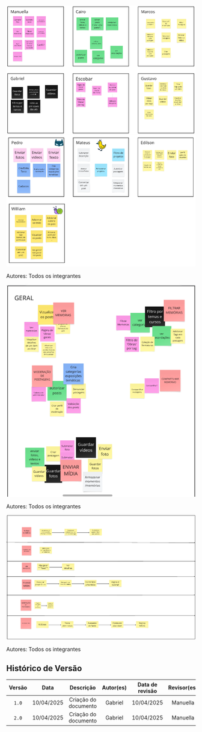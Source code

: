 
![Quadro Sketch](../imagens/sketch1.png)
![Quadro Sketch](../imagens/sketch2.png)

Autores: Todos os integrantes


![Quadro Geral](../imagens/quadro_geral.png)

Autores: Todos os integrantes

![Quadro Geral](../imagens/Decision.png)

Autores: Todos os integrantes

## Histórico de Versão
| Versão | Data | Descrição | Autor(es) | Data de revisão | Revisor(es) |
| :-: | :-: | :-: | :-: | :-: | :-: |
| `1.0` | 10/04/2025  | Criação do documento | Gabriel| 10/04/2025 | Manuella |
| `2.0` | 10/04/2025  | Criação do documento | Gabriel| 10/04/2025 | Manuella |

